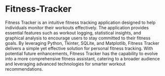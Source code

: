 # Fitness-Tracker
Fitness Tracker is an intuitive fitness tracking application designed to help individuals monitor their workouts effectively. The application provides essential features such as workout logging, statistical insights, and graphical analysis to encourage users to stay committed to their fitness goals. By leveraging Python, Tkinter, SQLite, and Matplotlib, Fitness Tracker delivers a simple yet effective solution for personal fitness tracking.
With potential future enhancements, Fitness Tracker has the capability to evolve into a more comprehensive fitness assistant, catering to a broader audience and leveraging advanced technologies for smarter workout recommendations.

